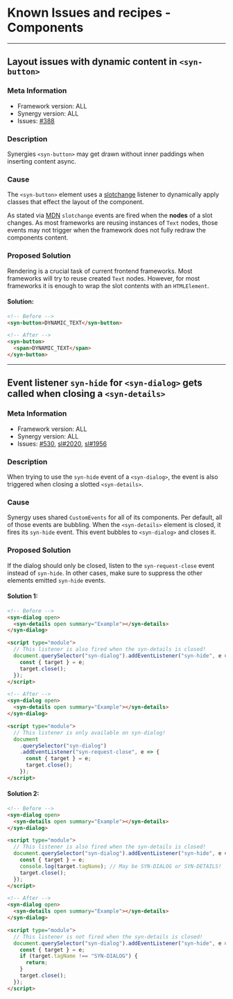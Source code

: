 # Known Issues and recipes - Components

---

## Layout issues with dynamic content in `<syn-button>`

### Meta Information

- Framework version: ALL
- Synergy version: ALL
- Issues: [#388](https://github.com/synergy-design-system/synergy-design-system/issues/388)

### Description

Synergies `<syn-button>` may get drawn without inner paddings when inserting content async.

### Cause

The `<syn-button>` element uses a [slotchange](https://github.com/synergy-design-system/synergy-design-system/blob/main/packages/components/src/components/button/button.component.ts#L202C17-L202C27) listener to dynamically apply classes that effect the layout of the component.

As stated via [MDN](https://developer.mozilla.org/en-US/docs/Web/API/HTMLSlotElement/slotchange_event) `slotchange` events are fired when the **nodes** of a slot changes. As most frameworks are reusing instances of `Text` nodes, those events may not trigger when the framework does not fully redraw the components content.

### Proposed Solution

Rendering is a crucial task of current frontend frameworks. Most frameworks will try to reuse created `Text` nodes. However, for most frameworks it is enough to wrap the slot contents with an `HTMLElement`.

#### Solution:

```html
<!-- Before -->
<syn-button>DYNAMIC_TEXT</syn-button>

<!-- After -->
<syn-button>
  <span>DYNAMIC_TEXT</span>
</syn-button>
```

---

## Event listener `syn-hide` for `<syn-dialog>` gets called when closing a `<syn-details>`

### Meta Information

- Framework version: ALL
- Synergy version: ALL
- Issues: [#530](https://github.com/synergy-design-system/synergy-design-system/issues/530), [sl#2020](https://github.com/shoelace-style/shoelace/issues/2020), [sl#1956](https://github.com/shoelace-style/shoelace/issues/1956)

### Description

When trying to use the `syn-hide` event of a `<syn-dialog>`, the event is also triggered when closing a slotted `<syn-details>`.

### Cause

Synergy uses shared `CustomEvents` for all of its components. Per default, all of those events are bubbling. When the `<syn-details>` element is closed, it fires its `syn-hide` event. This event bubbles to `<syn-dialog>` and closes it.

### Proposed Solution

If the dialog should only be closed, listen to the `syn-request-close` event instead of `syn-hide`.
In other cases, make sure to suppress the other elements emitted `syn-hide` events.

#### Solution 1:

```html
<!-- Before -->
<syn-dialog open>
  <syn-details open summary="Example"></syn-details>
</syn-dialog>

<script type="module">
  // This listener is also fired when the syn-details is closed!
  document.querySelector("syn-dialog").addEventListener("syn-hide", e => {
    const { target } = e;
    target.close();
  });
</script>

<!-- After -->
<syn-dialog open>
  <syn-details open summary="Example"></syn-details>
</syn-dialog>

<script type="module">
  // This listener is only available on syn-dialog!
  document
    .querySelector("syn-dialog")
    .addEventListener("syn-request-close", e => {
      const { target } = e;
      target.close();
    });
</script>
```

#### Solution 2:

```html
<!-- Before -->
<syn-dialog open>
  <syn-details open summary="Example"></syn-details>
</syn-dialog>

<script type="module">
  // This listener is also fired when the syn-details is closed!
  document.querySelector("syn-dialog").addEventListener("syn-hide", e => {
    const { target } = e;
    console.log(target.tagName); // May be SYN-DIALOG or SYN-DETAILS!
    target.close();
  });
</script>

<!-- After -->
<syn-dialog open>
  <syn-details open summary="Example"></syn-details>
</syn-dialog>

<script type="module">
  // This listener is not fired when the syn-details is closed!
  document.querySelector("syn-dialog").addEventListener("syn-hide", e => {
    const { target } = e;
    if (target.tagName !== "SYN-DIALOG") {
      return;
    }
    target.close();
  });
</script>
```
